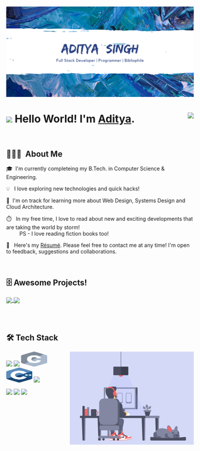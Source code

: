 ![Cover](assets/cover.png)

 # <img src="https://raw.githubusercontent.com/MartinHeinz/MartinHeinz/master/wave.gif" width="30px"> Hello World! I'm [Aditya](https://adityasingh2509.github.io/). <img align="right" src="https://visitor-badge.laobi.icu/badge?page_id=adityasingh2509.adityasingh2509"/>


<br>

## 👨🏻‍💻 &nbsp;About Me

🎓 &nbsp;I'm currently completeing my B.Tech. in Computer Science & Engineering.

💡 &nbsp; I love exploring new technologies and quick hacks!

🌱 &nbsp;I'm on track for learning more about Web Design, Systems Design and Cloud Architecture.

⏱️ &nbsp; In my free time, I love to read about new and exciting developments that are taking the world by storm!
<br>&nbsp;&nbsp;&nbsp;&nbsp;&nbsp;&nbsp;&nbsp;&nbsp;&nbsp;PS - I love reading fiction books too!

📄 &nbsp; Here's my [Résumé](https://adityasingh2509.github.io/). Please feel free to contact me at any time! I'm open to feedback, suggestions and collaborations.

<br>


## 🗄️ Awesome Projects!

<a href="https://github.com/adityasingh2509/mr-funnyBot">
    <img align="center" src="https://github-readme-stats.vercel.app/api/pin/?username=adityasingh2509&repo=mr-funnyBot&theme=radical&show_icons=true" />
</a>

<a href="https://github.com/adityasingh2509/mini-projects">
    <img align="center" src="https://github-readme-stats.vercel.app/api/pin/?username=adityasingh2509&repo=mini-projects&theme=radical&show_icons=true" />
</a>

<br><br>

## 🛠  Tech Stack

<img alt="Night Coding" src="/assets/gif-asset.gif" align="right" height="250px"/>

<code><img height="40" src="https://www.vectorlogo.zone/logos/javascript/javascript-ar21.svg"></code>
<code><img height="40" src="https://www.vectorlogo.zone/logos/python/python-ar21.svg"></code>
<code><img height="40" width="70" src="./assets/c.svg"></code>
<code><img height="40" width="70" src="./assets/cpp.svg"></code>
<code><img height="40" src="https://www.vectorlogo.zone/logos/java/java-ar21.svg"></code>

<code><img height="40" src="https://www.vectorlogo.zone/logos/w3_html5/w3_html5-ar21.svg"></code>
<code><img height="40" src="https://www.vectorlogo.zone/logos/netlifyapp_watercss/netlifyapp_watercss-ar21.svg"></code>
<code><img height="40" src="https://www.vectorlogo.zone/logos/getbootstrap/getbootstrap-ar21.svg"></code>




<!-- [![Aditya's GitHub stats](https://github-readme-stats.vercel.app/api?username=adityasingh2509&count_private=true)](https://github.com/adityasingh2509/github-readme-stats) -->

<!-- - 🔭 I’m currently working on ...
- 🌱 I’m currently learning ...
- 👯 I’m looking to collaborate on ...
- 🤔 I’m looking for help with ...
- 💬 Ask me about ...
- 📫 How to reach me: ...
- 😄 Pronouns: ...
- ⚡ Fun fact: ...
-->
